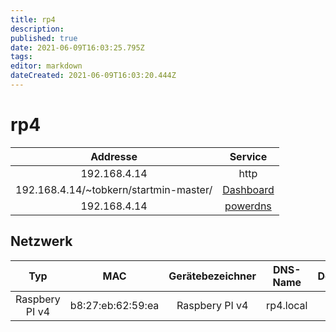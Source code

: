 ```yaml
---
title: rp4
description: 
published: true
date: 2021-06-09T16:03:25.795Z
tags: 
editor: markdown
dateCreated: 2021-06-09T16:03:20.444Z
---
```


# rp4

| Addresse | Service |
| :---: | :---: |
| 192.168.4.14   | http    |
| 192.168.4.14/~tobkern/startmin-master/|[Dashboard](https://gitlab.com/tobkern1980/home-net4-environment/wikis/dashboard)|
|192.168.4.14|[powerdns](https://gitlab.com/tobkern1980/home-net4-environment/wikis/power-dns)|

## Netzwerk

| Typ | MAC | Gerätebezeichner | DNS-Name | Domäne | IPv4-Subnetz | IPv6-Subnetz | IPv4-Adresse | IPv6-Adresse |
| :---: | :---: | :---: | :---: | :---: | :---: | :---: | :---: | :---: |
| Raspbery PI v4 | b8:27:eb:62:59:ea| Raspbery PI v4 | rp4.local | local | 192.168.4.0/24 ||192.168.4.15||